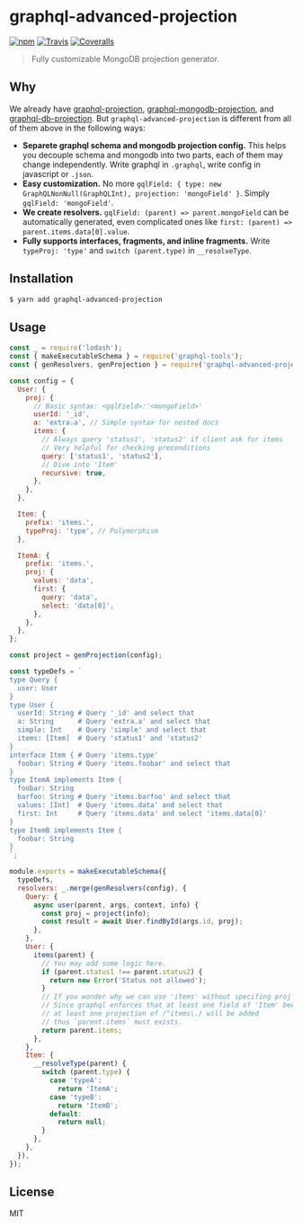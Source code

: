 # graphql-advanced-projection

[![npm](https://img.shields.io/npm/v/graphql-advanced-projection.svg?style=flat-square)](https://www.npmjs.com/package/graphql-advanced-projection)
[![Travis](https://img.shields.io/travis/b1f6c1c4/graphql-advanced-projection.svg?style=flat-square)](https://travis-ci.org/b1f6c1c4/graphql-advanced-projection)
[![Coveralls](https://img.shields.io/coveralls/github/b1f6c1c4/graphql-advanced-projection.svg?style=flat-square)](https://coveralls.io/github/b1f6c1c4/graphql-advanced-projection)

> Fully customizable MongoDB projection generator.

## Why

We already have [graphql-projection](https://github.com/bharley/graphql-projection), [graphql-mongodb-projection](https://github.com/du5rte/graphql-mongodb-projection), and [graphql-db-projection](https://github.com/markshapiro/graphql-db-projection).
But `graphql-advanced-projection` is different from all of them above in the following ways:
* **Separete graphql schema and mongodb projection config.** This helps you decouple schema and mongodb into two parts, each of them may change independently. Write graphql in `.graphql`, write config in javascript or `.json`.
* **Easy customization.** No more `gqlField: { type: new GraphQLNonNull(GraphQLInt), projection: 'mongoField' }`. Simply `gqlField: 'mongoField'`.
* **We create resolvers.** `gqlField: (parent) => parent.mongoField` can be automatically generated, even complicated ones like `first: (parent) => parent.items.data[0].value`.
* **Fully supports interfaces, fragments, and inline fragments.** Write `typeProj: 'type'` and `switch (parent.type)` in `__resolveType`.

## Installation

```sh
$ yarn add graphql-advanced-projection
```
## Usage

```js
const _ = require('lodash');
const { makeExecutableSchema } = require('graphql-tools');
const { genResolvers, genProjection } = require('graphql-advanced-projection');

const config = {
  User: {
    proj: {
      // Basic syntax: <gqlField>:'<mongoField>'
      userId: '_id',
      a: 'extra.a', // Simple syntax for nested docs
      items: {
        // Always query 'status1', 'status2' if client ask for items
        // Very helpful for checking preconditions
        query: ['status1', 'status2'],
        // Dive into 'Item'
        recursive: true,
      },
    },
  },

  Item: {
    prefix: 'items.',
    typeProj: 'type', // Polymorphism
  },

  ItemA: {
    prefix: 'items.',
    proj: {
      values: 'data',
      first: {
        query: 'data',
        select: 'data[0]',
      },
    },
  },
};

const project = genProjection(config);

const typeDefs = `
type Query {
  user: User
}
type User {
  userId: String # Query '_id' and select that
  a: String      # Query 'extra.a' and select that
  simple: Int    # Query 'simple' and select that
  items: [Item]  # Query 'status1' and 'status2'
}
interface Item { # Query 'items.type'
  foobar: String # Query 'items.foobar' and select that
}
type ItemA implements Item {
  foobar: String
  barfoo: String # Query 'items.barfoo' and select that
  values: [Int]  # Query 'items.data' and select that
  first: Int     # Query 'items.data' and select 'items.data[0]'
}
type ItemB implements Item {
  foobar: String
}
`;

module.exports = makeExecutableSchema({
  typeDefs,
  resolvers: _.merge(genResolvers(config), {
    Query: {
      async user(parent, args, context, info) {
        const proj = project(info);
        const result = await User.findById(args.id, proj);
      },
    },
    User: {
      items(parent) {
        // You may add some logic here.
        if (parent.status1 !== parent.status2) {
          return new Error('Status not allowed');
        }
        // If you wonder why we can use 'items' without specifing proj 'items':
        // Since graphql enforces that at least one field of 'Item' been selected,
        // at least one projection of /^items\./ will be added
        // thus `parent.items` must exists.
        return parent.items;
      },
    },
    Item: {
      __resolveType(parent) {
        switch (parent.type) {
          case 'typeA':
            return 'ItemA';
          case 'typeB':
            return 'ItemB';
          default:
            return null;
        }
      },
    },
  }),
});
```

## License

MIT
